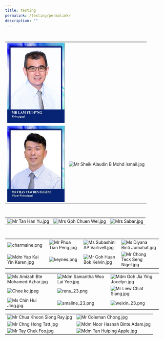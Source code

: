 ```yaml
---
title: testing
permalink: /testing/permalink/
description: ""
---
```

<br>
<table class="ive_eobj_center ives_tab_kosong">
<tbody>
<tr>
<td colspan="2"><img src="/images/lam_yui_png.jpg" style="width:188px; aspect-ratio:1/1.4">
</td>
</tr>
<tr>
<td><img style="width: 188px; height: 249px;" class="ive_eobj_center" alt="Mr Chan Yew Ren Eugene.jpg" src="/images/2023/Aboutus/chan_yew_ren_eugene.jpg">
</td>
<td><img style="width: 188px; height: 249px;" class="ive_eobj_center" alt="Mr Sheik Alaudin B Mohd Ismail.jpg" src="/qql/slot/u752/ADSS 2022/About Us/SMC/Mr Sheik Alaudin B Mohd Ismail.jpg">
</td>
</tr>
</tbody>
</table><br>
<table class="ive_eobj_center ives_tab_kosong">
<tbody>
<tr>
<td><img style="width: 188px; height: 250px;" class="ive_eobj_center" alt="Mr Tan Han Yu.jpg" src="/qql/slot/u752/ADSS 2022/About Us/SMC/melvin_23.png">
</td>
<td><img style="width: 188px; height: 250px;" class="ive_eobj_center" alt="Mrs Gph Chuen Wei.jpg" src="/qql/slot/u752/ADSS 2022/About Us/SMC/Mrs Gph Chuen Wei.jpg">
</td>
<td><img style="width: 188px; height: 250px;" class="ive_eobj_center" alt="Mrs Sabar.jpg" src="/qql/slot/u752/ADSS 2022/About Us/SMC/Mrs Sabar.jpg">
</td>
</tr>
</tbody>
</table><br>
<table class="ive_eobj_center ives_tab_kosong">
<tbody>
<tr>
<td><img style="width: 188px; height: 250px;" class="ive_eobj_center" alt="charmaine.png" src="/qql/slot/u752/ADSS 2022/About Us/SMC/charmaine_23.png">
</td>
<td><img style="width: 188px; height: 250px;" class="ive_eobj_center" alt="Mr Phua Tian Peng.jpg" src="/qql/slot/u752/ADSS 2022/About Us/SMC/Mr Phua Tian Peng.jpg">
</td>
<td><img style="width: 188px; height: 250px;" class="ive_eobj_center" alt="Ms Subashini AP Varlivell.jpg" src="/qql/slot/u752/ADSS 2022/About Us/SMC/Ms Subashini AP Varlivell.jpg">
</td>
<td><img style="width: 188px; height: 250px;" class="ive_eobj_center" alt="Ms Diyana Binti Jumahat.jpg" src="/qql/slot/u752/ADSS 2022/About Us/SMC/dj_23.png">
</td>
</tr>
<tr>
<td><img style="width: 188px; height: 250px;" class="ive_eobj_center" alt="Mdm Yap Kai Yin Karen.jpg" src="/qql/slot/u752/ADSS 2022/About Us/SMC/karen_23.png">
</td>
<td><img style="width: 188px; height: 250px;" class="ive_eobj_center" alt="keynes.png" src="/qql/slot/u752/ADSS 2022/About Us/SMC/keynes_231.png">
</td>
<td><img style="width: 188px; height: 250px;" class="ive_eobj_center" alt="Mr Goh Huan Bok Kelvin.jpg" src="/qql/slot/u752/ADSS 2022/About Us/SMC/Mr Goh Huan Bok Kelvin.jpg">
</td>
<td><img style="width: 188px; height: 250px;" class="ive_eobj_center" alt="Mr Chong Teck Seng Nigel.jpg" src="/qql/slot/u752/ADSS 2022/About Us/SMC/Mr Chong Teck Seng Nigel.jpg">
</td>
</tr>
</tbody>
</table>
<table class="ive_eobj_center ives_tab_kosong">
<tbody>
<tr>
<td><img style="width: 188px; height: 250px;" class="ive_eobj_center" alt="Ms Amizah Bte Mohamed Azhar.jpg" src="/qql/slot/u752/ADSS 2022/About Us/SMC/Ms Amizah Bte Mohamed Azhar.jpg">
</td>
<td><img style="width: 188px; height: 250px;" class="ive_eobj_center" alt="Mdm Samantha Woo Lai Yee.jpg" src="/qql/slot/u752/ADSS 2022/About Us/SMC/Mdm Samantha Woo Lai Yee.jpg">
</td>
<td><img style="width: 188px; height: 250px;" class="ive_eobj_center" alt="Mdm Goh Jia Ying Jocelyn.jpg" src="/qql/slot/u752/ADSS 2022/About Us/SMC/Mdm Goh Jia Ying Jocelyn.jpg">
</td>
</tr>
<tr>
<td><img style="width: 188px; height: 250px;" class="ive_eobj_center" alt="Choe kc.jpeg" src="/qql/slot/u752/ADSS 2022/About Us/SMC/choekc_23.jpeg">
</td>
<td><img style="width: 188px; height: 250px;" class="ive_eobj_center" alt="renu_23.png" src="/qql/slot/u752/ADSS 2022/About Us/SMC/renu_23.png">
</td>
<td><img style="width: 188px; height: 250px;" class="ive_eobj_center" alt="Mr Liew Chiat Siang.jpg" src="/qql/slot/u752/ADSS 2022/About Us/SMC/Mr Liew Chiat Siang.jpg">
</td>
</tr>
<tr>
<td><img style="width: 188px; height: 250px;" class="ive_eobj_center" alt="Ms Chin Hui Jing.jpg" src="/qql/slot/u752/ADSS 2022/About Us/SMC/Ms Chin Hui Jing.jpg">
</td>
<td><img style="width: 188px; height: 250px;" class="ive_eobj_center" alt="amaline_23.png" src="/qql/slot/u752/ADSS 2022/About Us/SMC/amalina_23.png">
</td>
<td><img style="width: 188px; height: 250px;" class="ive_eobj_center" alt="weixin_23.png" src="/qql/slot/u752/ADSS 2022/About Us/SMC/weixin_23.png">
</td>
</tr>
</tbody>
</table>
<table class="ive_eobj_center ives_tab_kosong">
<tbody>
<tr>
<td><img style="width: 188px; height: 250px;" class="ive_eobj_center" alt="Mr Chua Khoon Siong Ray.jpg" src="/qql/slot/u752/ADSS 2022/About Us/SMC/Mr Chua Khoon Siong Ray.jpg">
</td>
<td><img style="width: 188px; height: 250px;" class="ive_eobj_center" alt="Mr Coleman Chong.jpg" src="/qql/slot/u752/ADSS 2022/About Us/SMC/Mr Coleman Chong.jpg">
</td>
</tr>
<tr>
<td><img style="width: 188px; height: 250px;" class="ive_eobj_center" alt="Mr Chng Hong Tatt.jpg" src="/qql/slot/u752/ADSS 2022/About Us/SMC/Mr Chng Hong Tatt.jpg">
</td>
<td><img style="width: 188px; height: 250px;" class="ive_eobj_center" alt="Mdm Noor Hasnah Binte Adam.jpg" src="/qql/slot/u752/ADSS 2022/About Us/SMC/Mdm Noor Hasnah Binte Adam.jpg">
</td>
</tr>
<tr>
<td><img style="width: 188px; height: 250px;" class="ive_eobj_center" alt="Mr Tay Chek Foo.jpg" src="/qql/slot/u752/ADSS 2022/About Us/SMC/Mr Tay Chek Foo.jpg">
</td>
<td><img style="width: 188px; height: 250px;" class="ive_eobj_center" alt="Mdm Tan Huiping Apple.jpg" src="/qql/slot/u752/ADSS 2022/About Us/SMC/OM.jpg">
</td>
</tr>
</tbody>
</table>
<div><br>
</div>